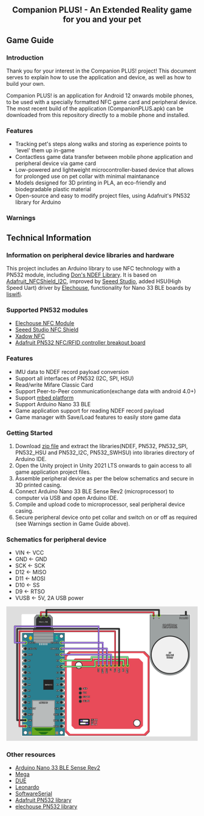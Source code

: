 ## <div align="center"> Companion PLUS! - An Extended Reality game for you and your pet </div>

## Game Guide
### Introduction
Thank you for your interest in the Companion PLUS! project! This document serves to explain how to use the application and device, as well as how to build your own.

Companion PLUS! is an application for Android 12 onwards mobile phones, to be used with a specially formatted NFC game card and peripheral device. The most recent build of the application (CompanionPLUS.apk) can be downloaded from this repository directly to a mobile phone and installed.

### Features
+ Tracking pet's steps along walks and storing as experience points to 'level' them up in-game
+ Contactless game data transfer between mobile phone application and peripheral device via game card
+ Low-powered and lightweight microcontroller-based device that allows for prolonged use on pet collar with minimal maintanance
+ Models designed for 3D printing in PLA, an eco-friendly and biodegradable plastic material
+ Open-source and easy to modify project files, using Adafruit's PN532 library for Arduino

### Warnings 

## Technical Information
### Information on peripheral device libraries and hardware
This project includes an Arduino library to use NFC technology with a PN532 module, including [Don's NDEF Library](http://goo.gl/jDjsXl). It is based on 
[Adafruit_NFCShield_I2C](http://goo.gl/pk3FdB), improved by [Seeed Studio](http://goo.gl/zh1iQh), added HSU(High Speed Uart) driver by [Elechouse](http://elechouse.com), functionality for Nano 33 BLE boards by [liswifi](https://twitter.com/liswifi).

### Supported PN532 modules
+ [Elechouse NFC Module](http://goo.gl/i0EQgd)
+ [Seeed Studio NFC Shield](http://goo.gl/Cac2OH)
+ [Xadow NFC](http://goo.gl/qBZMt0)
+ [Adafruit PN532 NFC/RFID controller breakout board](http://goo.gl/tby9Sw)

### Features
+ IMU data to NDEF record payload conversion
+ Support all interfaces of PN532 (I2C, SPI, HSU)
+ Read/write Mifare Classic Card
+ Support Peer-to-Peer communication(exchange data with android 4.0+)
+ Support [mbed platform](http://goo.gl/kGPovZ)
+ Support Arduino Nano 33 BLE
+ Game application support for reading NDEF record payload
+ Game manager with Save/Load features to easily store game data

### Getting Started
1. Download [zip file](https://github.com/nestrd/Companion-PLUS/archive/refs/heads/main.zip) and 
extract the libraries(NDEF, PN532, PN532_SPI, PN532_HSU and PN532_I2C, PN532_SWHSU) into libraries directory of Arduino IDE.
2. Open the Unity project in Unity 2021 LTS onwards to gain access to all game application project files.
3. Assemble peripheral device as per the below schematics and secure in 3D printed casing.
4. Connect Arduino Nano 33 BLE Sense Rev2 (microprocessor) to computer via USB and open Arduino IDE.
5. Compile and upload code to microprocessor, seal peripheral device casing.
6. Secure peripheral device onto pet collar and switch on or off as required (see Warnings section in Game Guide above).

### Schematics for peripheral device
+ VIN <- VCC
+ GND <- GND
+ SCK <- SCK
+ D12 <- MISO
+ D11 <- MOSI
+ D10 <- SS
+ D9 <- RTSO
+ VUSB <- 5V, 2A USB power

![Schematics](Schematics.png)

### Other resources
+ [Arduino Nano 33 BLE Sense Rev2](https://docs.arduino.cc/hardware/nano-33-ble-sense-rev2)
+ [Mega](http://arduino.cc/en/Main/arduinoBoardMega)
+ [DUE](http://arduino.cc/en/Main/arduinoBoardDue)
+ [Leonardo](http://arduino.cc/en/Main/arduinoBoardLeonardo)
+ [SoftwareSerial](https://www.arduino.cc/en/Reference/softwareSerial)
+ [Adafruit PN532 library](https://github.com/adafruit/Adafruit-PN532)
+ [elechouse PN532 library](https://github.com/elechouse/PN532)
